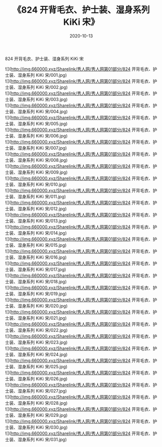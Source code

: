 ﻿---
layout: post
title:  《824 开背毛衣、护士装、湿身系列 KiKi 宋》
date:   2020-10-13
img: http://img.660000.xyz/Sharelink/秀人网/秀人网第01部分/824 开背毛衣、护士装、湿身系列 KiKi 宋/000.jpg
categories: [美女, 清纯, 唯美]
---

824 开背毛衣、护士装、湿身系列 KiKi 宋

  ![](http://img.660000.xyz/Sharelink/秀人网/秀人网第01部分/824 开背毛衣、护士装、湿身系列 KiKi 宋/001.jpg) <br> ![](http://img.660000.xyz/Sharelink/秀人网/秀人网第01部分/824 开背毛衣、护士装、湿身系列 KiKi 宋/002.jpg) <br> ![](http://img.660000.xyz/Sharelink/秀人网/秀人网第01部分/824 开背毛衣、护士装、湿身系列 KiKi 宋/003.jpg) <br> ![](http://img.660000.xyz/Sharelink/秀人网/秀人网第01部分/824 开背毛衣、护士装、湿身系列 KiKi 宋/004.jpg) <br> ![](http://img.660000.xyz/Sharelink/秀人网/秀人网第01部分/824 开背毛衣、护士装、湿身系列 KiKi 宋/005.jpg) <br> ![](http://img.660000.xyz/Sharelink/秀人网/秀人网第01部分/824 开背毛衣、护士装、湿身系列 KiKi 宋/006.jpg) <br> ![](http://img.660000.xyz/Sharelink/秀人网/秀人网第01部分/824 开背毛衣、护士装、湿身系列 KiKi 宋/007.jpg) <br> ![](http://img.660000.xyz/Sharelink/秀人网/秀人网第01部分/824 开背毛衣、护士装、湿身系列 KiKi 宋/008.jpg) <br> ![](http://img.660000.xyz/Sharelink/秀人网/秀人网第01部分/824 开背毛衣、护士装、湿身系列 KiKi 宋/009.jpg) <br> ![](http://img.660000.xyz/Sharelink/秀人网/秀人网第01部分/824 开背毛衣、护士装、湿身系列 KiKi 宋/010.jpg) <br> ![](http://img.660000.xyz/Sharelink/秀人网/秀人网第01部分/824 开背毛衣、护士装、湿身系列 KiKi 宋/011.jpg) <br> ![](http://img.660000.xyz/Sharelink/秀人网/秀人网第01部分/824 开背毛衣、护士装、湿身系列 KiKi 宋/012.jpg) <br> ![](http://img.660000.xyz/Sharelink/秀人网/秀人网第01部分/824 开背毛衣、护士装、湿身系列 KiKi 宋/013.jpg) <br> ![](http://img.660000.xyz/Sharelink/秀人网/秀人网第01部分/824 开背毛衣、护士装、湿身系列 KiKi 宋/014.jpg) <br> ![](http://img.660000.xyz/Sharelink/秀人网/秀人网第01部分/824 开背毛衣、护士装、湿身系列 KiKi 宋/015.jpg) <br> ![](http://img.660000.xyz/Sharelink/秀人网/秀人网第01部分/824 开背毛衣、护士装、湿身系列 KiKi 宋/016.jpg) <br> ![](http://img.660000.xyz/Sharelink/秀人网/秀人网第01部分/824 开背毛衣、护士装、湿身系列 KiKi 宋/017.jpg) <br> ![](http://img.660000.xyz/Sharelink/秀人网/秀人网第01部分/824 开背毛衣、护士装、湿身系列 KiKi 宋/018.jpg) <br> ![](http://img.660000.xyz/Sharelink/秀人网/秀人网第01部分/824 开背毛衣、护士装、湿身系列 KiKi 宋/019.jpg) <br> ![](http://img.660000.xyz/Sharelink/秀人网/秀人网第01部分/824 开背毛衣、护士装、湿身系列 KiKi 宋/020.jpg) <br> ![](http://img.660000.xyz/Sharelink/秀人网/秀人网第01部分/824 开背毛衣、护士装、湿身系列 KiKi 宋/021.jpg) <br> ![](http://img.660000.xyz/Sharelink/秀人网/秀人网第01部分/824 开背毛衣、护士装、湿身系列 KiKi 宋/022.jpg) <br> ![](http://img.660000.xyz/Sharelink/秀人网/秀人网第01部分/824 开背毛衣、护士装、湿身系列 KiKi 宋/023.jpg) <br> ![](http://img.660000.xyz/Sharelink/秀人网/秀人网第01部分/824 开背毛衣、护士装、湿身系列 KiKi 宋/024.jpg) <br> ![](http://img.660000.xyz/Sharelink/秀人网/秀人网第01部分/824 开背毛衣、护士装、湿身系列 KiKi 宋/025.jpg) <br> ![](http://img.660000.xyz/Sharelink/秀人网/秀人网第01部分/824 开背毛衣、护士装、湿身系列 KiKi 宋/026.jpg) <br> ![](http://img.660000.xyz/Sharelink/秀人网/秀人网第01部分/824 开背毛衣、护士装、湿身系列 KiKi 宋/027.jpg) <br> ![](http://img.660000.xyz/Sharelink/秀人网/秀人网第01部分/824 开背毛衣、护士装、湿身系列 KiKi 宋/028.jpg) <br> ![](http://img.660000.xyz/Sharelink/秀人网/秀人网第01部分/824 开背毛衣、护士装、湿身系列 KiKi 宋/029.jpg) <br> ![](http://img.660000.xyz/Sharelink/秀人网/秀人网第01部分/824 开背毛衣、护士装、湿身系列 KiKi 宋/030.jpg) <br> ![](http://img.660000.xyz/Sharelink/秀人网/秀人网第01部分/824 开背毛衣、护士装、湿身系列 KiKi 宋/031.jpg) <br>